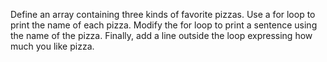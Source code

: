 Define an array containing three kinds of favorite pizzas.
Use a for loop to print the name of each pizza.
Modify the for loop to print a sentence using the name of the pizza.
Finally, add a line outside the loop expressing how much you like pizza.
